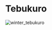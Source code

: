 # Tebukuro

![winter_tebukuro](http://4.bp.blogspot.com/-dMHKByNfZxo/Uku9_iuHWHI/AAAAAAAAYqg/LjlcTLrN44o/s800/winter_tebukuro.png)

